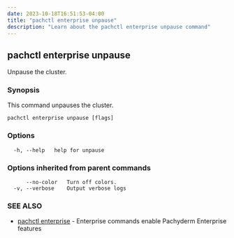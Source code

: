 ```yaml
---
date: 2023-10-18T16:51:53-04:00
title: "pachctl enterprise unpause"
description: "Learn about the pachctl enterprise unpause command"
---
```


## pachctl enterprise unpause

Unpause the cluster.

### Synopsis

This command unpauses the cluster.

```
pachctl enterprise unpause [flags]
```

### Options

```
  -h, --help   help for unpause
```

### Options inherited from parent commands

```
      --no-color   Turn off colors.
  -v, --verbose    Output verbose logs
```

### SEE ALSO

* [pachctl enterprise](../pachctl_enterprise)	 - Enterprise commands enable Pachyderm Enterprise features

